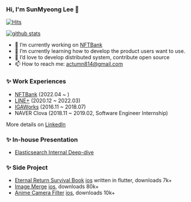 ### Hi, I'm SunMyeong Lee 👋
[![Hits](https://hits.seeyoufarm.com/api/count/incr/badge.svg?url=https%3A%2F%2Fgithub.com%2Factumn&count_bg=%2379C83D&title_bg=%23555555&icon=&icon_color=%23E7E7E7&title=hits&edge_flat=false)](https://hits.seeyoufarm.com)

[![github stats](https://github-readme-stats.vercel.app/api?username=actumn&show_icons=true&title_color=fff&icon_color=79ff97&text_color=9f9f9f&bg_color=151515&count_private=true)](https://github.com/actumn)

- 🔭 I’m currently working on [NFTBank](https://nftbank.ai/)
- 🌱 I’m currently learning how to develop the product users want to use.
- 👯 I’d love to develop distributed system, contribute open source
- 📫 How to reach me: actumn814@gmail.com

### ✨ Work Experiences
- [NFTBank](https://nftbank.ai/) (2022.04 ~ )
- [LINE+](https://linepluscorp.com/) (2020.12 ~ 2022.03)
- [IGAWorks](http://igaworks.co.kr/) (2016.11 ~ 2018.07)
- NAVER Clova (2018.11 ~ 2019.02, Software Engineer Internship)

More details on [LinkedIn](https://www.linkedin.com/in/sunmyeong-lee-663234153/)

### ✨ In-house Presentation
- [Elasticsearch Internal Deep-dive](https://docs.google.com/presentation/d/1cvqbnWIC9bnipXzh8WgwRlU6gHsTeVB4/edit?usp=sharing&ouid=113090158113620634338&rtpof=true&sd=true)

### ✨ Side Project
- [Eternal Return Survival Book](https://play.google.com/store/apps/details?id=com.actumn.eternalreturns) [ios](https://apps.apple.com/us/app/er-survival-book/id1590351863) written in flutter, downloads 7k+
- [Image Merge](https://play.google.com/store/apps/details?id=com.actumn.image_merge) [ios](https://apps.apple.com/us/app/image-merge/id1611904774?uo=4), downloads 80k+ 
- [Anime Camera Filter](https://play.google.com/store/apps/details?id=com.actumn.image_anime_filter&hl=en&gl=US) [ios](https://apps.apple.com/us/app/anime-camera-filter/id1612176937?uo=2), downloads 10k+
